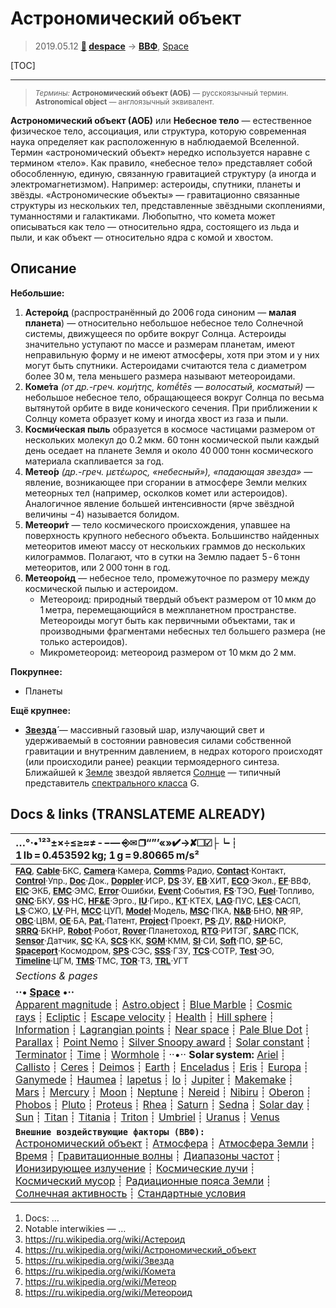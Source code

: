 # Астрономический объект
> 2019.05.12 **[🚀](../index/index.md) [despace](index.md)** → **[ВВФ](ef.md)**, [Space](index.md)

[TOC]

---

> <small>*Термины:* **Астрономический объект (АОБ)** — русскоязычный термин. **Astronomical object** — англоязычный эквивалент.</small>

**Астрономический объект (АОБ)** или **Небесное тело** — естественное физическое тело, ассоциация, или структура, которую современная наука определяет как расположенную в наблюдаемой Вселенной. Термин «астрономический объект» нередко используется наравне с термином «тело». Как правило, «небесное тело» представляет собой обособленную, единую, связанную гравитацией структуру (а иногда и электромагнетизмом). Например: астероиды, спутники, планеты и звёзды. «Астрономические объекты» — гравитационно связанные структуры из нескольких тел, представленные звёздными скоплениями, туманностями и галактиками. Любопытно, что комета может описываться как тело — относительно ядра, состоящего из льда и пыли, и как объект — относительно ядра с комой и хвостом.



## Описание

**Небольшие:**

   1. **Астеро́ид** (распространённый до 2006 года синоним — **малая планета**) — относительно небольшое небесное тело Солнечной системы, движущееся по орбите вокруг Солнца. Астероиды значительно уступают по массе и размерам планетам, имеют неправильную форму и не имеют атмосферы, хотя при этом и у них могут быть спутники. Астероидами считаются тела с диаметром более 30 м, тела меньшего размера называют метеороидами.
   1. **Коме́та** *(от др.-греч. κομήτης, komḗtēs — волосатый, косматый)* — небольшое небесное тело, обращающееся вокруг Солнца по весьма вытянутой орбите в виде конического сечения. При приближении к Солнцу комета образует кому и иногда хвост из газа и пыли.
   1. **Косми́ческая пыль** образуется в космосе частицами размером от нескольких молекул до 0.2 мкм. 60 тонн космической пыли каждый день оседает на планете Земля и около 40 000 тонн космического материала скапливается за год.
   1. **Метео́р** *(др.-греч. μετέωρος, «небесный»), «падающая звезда»* — явление, возникающее при сгорании в атмосфере Земли мелких метеорных тел (например, осколков комет или астероидов). Аналогичное явление большей интенсивности (ярче звёздной величины −4) называется болидом.
   1. **Метеори́т** — тело космического происхождения, упавшее на поверхность крупного небесного объекта. Большинство найденных метеоритов имеют массу от нескольких граммов до нескольких килограммов. Полагают, что в сутки на Землю падает 5 ‑ 6 тонн метеоритов, или 2 000 тонн в год.
   1. **Метеоро́ид** — небесное тело, промежуточное по размеру между космической пылью и астероидом.
      - Метеороид: природный твердый объект размером от 10 мкм до 1 метра, перемещающийся в межпланетном пространстве. Метеороиды могут быть как первичными объектами, так и производными фрагментами небесных тел большего размера (не только астероидов).
      - Микрометеороид: метеороид размером от 10 мкм до 2 мм.


**Покрупнее:**

   - Планеты


**Ещё крупнее:**

   - **[Звезда́](aob.md)** — массивный газовый шар, излучающий свет и удерживаемый в состоянии равновесия силами собственной гравитации и внутренним давлением, в недрах которого происходят (или происходили ранее) реакции термоядерного синтеза. Ближайшей к [Земле](earth.md) звездой является [Солнце](sun.md) — типичный представитель [спектрального класса](aob.md) G.



<p style="page-break-after:always"> </p>

## Docs & links (TRANSLATEME ALREADY)
|…°·•¹²³±×÷≤≥≈≠ ‑ −— ⎆✉ ❐“”’«»✔→✘☐☑├┕┆ 1 lb = 0.453592 kg; 1 g = 9.80665 m/s²|
|:--|
|<small>**[FAQ](faq.md)**, **[Cable](cable.md)**·БКС, **[Camera](cam.md)**·Камера, **[Comms](comms.md)**·Радио, **[Contact](contact.md)**·Контакт, **[Control](control.md)**·Упр., **[Doc](doc.md)**·Док., **[Doppler](doppler.md)**·ИСР, **[DS](ds.md)**·ЗУ, **[EB](eb.md)**·ХИТ, **[ECO](ecology.md)**·Экол., **[EF](ef.md)**·ВВФ, **[ElC](elc.md)**·ЭКБ, **[EMC](emc.md)**·ЭМС, **[Error](error.md)**·Ошибки, **[Event](event.md)**·События, **[FS](fs.md)**·ТЭО, **[Fuel](fuel.md)**·Топливо, **[GNC](gnc.md)**·БКУ, **[GS](scs.md)**·НС, **[HF&E](hfe.md)**·Эрго., **[IU](iu.md)**·Гиро., **[KT](kt.md)**·КТЕХ, **[LAG](lag.md)**·ПУC, **[LES](les.md)**·САСП, **[LS](ls.md)**·СЖО, **[LV](lv.md)**·РН, **[MCC](mcc.md)**·ЦУП, **[Model](model.md)**·Модель, **[MSC](sc.md)**·ПКА, **[N&B](nnb.md)**·БНО, **[NR](nr.md)**·ЯР, **[OBC](obc.md)**·ЦВМ, **[OE](oe.md)**·БА, **[Pat.](патент.md)**·Патент, **[Project](project.md)**·Проект, **[PS](ps.md)**·ДУ, **[R&D](rnd.md)**·НИОКР, **[SRRQ](srrq.md)**·БКНР, **[Robot](robotics.md)**·Робот, **[Rover](rover.md)**·Планетоход, **[RTG](rtg.md)**·РИТЭГ, **[SARC](sarc.md)**·ПСК, **[Sensor](sensor.md)**·Датчик, **[SC](sc.md)**·КА, **[SCS](scs.md)**·КК, **[SGM](sgm.md)**·КММ, **[SI](si.md)**·СИ, **[Soft](soft.md)**·ПО, **[SP](sp.md)**·БС, **[Spaceport](spaceport.md)**·Космодром, **[SPS](sps.md)**·СЭС, **[SSS](sss.md)**·ГЗУ, **[TCS](tcs.md)**·СОТР, **[Test](test.md)**·ЭО, **[Timeline](timeline.md)**·ЦГМ, **[TMS](tms.md)**·ТМС, **[TOR](tor.md)**·ТЗ, **[TRL](trl.md)**·УГТ</small>|
|*Sections & pages*|
|**··• [Space](index.md) •··**<br> [Apparent magnitude](app_mag.md) ┊ [Astro.object](aob.md) ┊ [Blue Marble](blue_marble.md) ┊ [Cosmic rays](cr.md) ┊ [Ecliptic](ecliptic.md) ┊ [Escape velocity](esc_vel.md) ┊ [Health](health.md) ┊ [Hill sphere](hill_sphere.md) ┊ [Information](info.md) ┊ [Lagrangian points](l_points.md) ┊ [Near space](near_sys.md) ┊ [Pale Blue Dot](pale_blue_dot.md) ┊ [Parallax](parallax.md) ┊ [Point Nemo](point_nemo.md) ┊ [Silver Snoopy award](silver_snoopy_award.md) ┊ [Solar constant](solar_const.md) ┊ [Terminator](terminator.md) ┊ [Time](time.md) ┊ [Wormhole](wormhole.md) ┊ ··•·· **Solar system:** [Ariel](ariel.md) ┊ [Callisto](callisto.md) ┊ [Ceres](ceres.md) ┊ [Deimos](deimos.md) ┊ [Earth](earth.md) ┊ [Enceladus](enceladus.md) ┊ [Eris](eris.md) ┊ [Europa](europa.md) ┊ [Ganymede](ganymede.md) ┊ [Haumea](haumea.md) ┊ [Iapetus](iapetus.md) ┊ [Io](io.md) ┊ [Jupiter](jupiter.md) ┊ [Makemake](makemake.md) ┊ [Mars](mars.md) ┊ [Mercury](mercury.md) ┊ [Moon](moon.md) ┊ [Neptune](neptune.md) ┊ [Nereid](nereid.md) ┊ [Nibiru](nibiru.md) ┊ [Oberon](oberon.md) ┊ [Phobos](phobos.md) ┊ [Pluto](pluto.md) ┊ [Proteus](proteus.md) ┊ [Rhea](rhea.md) ┊ [Saturn](saturn.md) ┊ [Sedna](sedna.md) ┊ [Solar day](solar_day.md) ┊ [Sun](sun.md) ┊ [Titan](titan.md) ┊ [Titania](titania.md) ┊ [Triton](triton.md) ┊ [Umbriel](umbriel.md) ┊ [Uranus](uranus.md) ┊ [Venus](venus.md)|
|**`Внешние воздействующие факторы (ВВФ):`**<br> [Астрономический объект](aob.md) ┊ [Атмосфера](atmosphere.md) ┊ [Атмосфера Земли](earth_atmo.md) ┊ [Время](time.md) ┊ [Гравитационные волны](gravwave.md) ┊ [Диапазоны частот](rf.md) ┊ [Ионизирующее излучение](ion_rad.md) ┊ [Космические лучи](cr.md) ┊ [Космический мусор](sdeb.md) ┊ [Радиационные пояса Земли](varb.md) ┊ [Солнечная активность](solar_ph.md) ┊ [Стандартные условия](sctp.md)|

   1. Docs: …
   1. Notable interwikies — …
   1. <https://ru.wikipedia.org/wiki/Астероид>
   1. <https://ru.wikipedia.org/wiki/Астрономический_объект>
   1. <https://ru.wikipedia.org/wiki/Звезда>
   1. <https://ru.wikipedia.org/wiki/Комета>
   1. <https://ru.wikipedia.org/wiki/Метеор>
   1. <https://ru.wikipedia.org/wiki/Метеороид>

